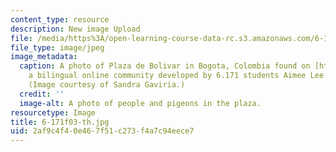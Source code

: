 ```yaml
---
content_type: resource
description: New image Upload
file: /media/https%3A/open-learning-course-data-rc.s3.amazonaws.com/6-171-software-engineering-for-web-applications-fall-2003/2af9c4f40e467f51c273f4a7c94eece7_6-171f03-th.jpg
file_type: image/jpeg
image_metadata:
  caption: A photo of Plaza de Bolivar in Bogota, Colombia found on [http://mitupv.mit.edu/](http://mitupv.mit.edu/),
    a bilingual online community developed by 6.171 students Aimee Lee and Kathy Lee.
    (Image courtesy of Sandra Gaviria.)
  credit: ''
  image-alt: A photo of people and pigeons in the plaza.
resourcetype: Image
title: 6-171f03-th.jpg
uid: 2af9c4f4-0e46-7f51-c273-f4a7c94eece7
---
```

